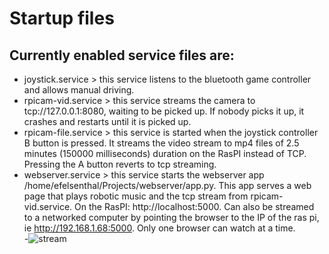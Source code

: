 # Startup files
## Currently enabled service files are: 
  - joystick.service > this service listens to the bluetooth game controller and allows manual driving.
  - rpicam-vid.service > this service streams the camera to tcp://127.0.0.1:8080, waiting to be picked up.  If nobody picks it up, it crashes and restarts until it is picked up.
  - rpicam-file.service > this service is started when the joystick controller B button is pressed.  It streams the video stream to mp4 files of 2.5 minutes (150000 milliseconds) duration on the RasPI instead of TCP.  Pressing the A button reverts to tcp streaming.
  - webserver.service > this service starts the webserver app /home/efelsenthal/Projects/webserver/app.py.  This app serves a web page that plays robotic music and the tcp stream from rpicam-vid.service. On the RasPI: http://localhost:5000.  Can also be streamed to a networked computer by pointing the browser to the IP of the ras pi, ie http://192.168.1.68:5000.  Only one browser can watch at a time.  
  -![stream](https://github.com/user-attachments/assets/47d52f83-f353-487d-9944-b4990953498c)

